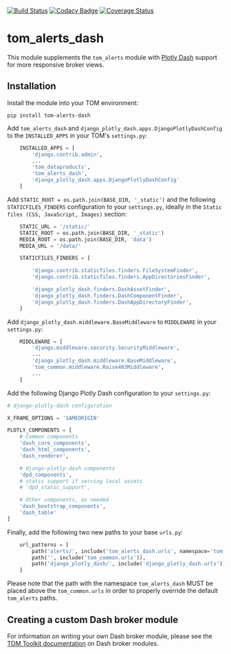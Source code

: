 [![Build Status](https://travis-ci.com/TOMToolkit/tom_alerts_dash.svg?branch=main)](https://travis-ci.com/TOMToolkit/tom_alerts_dash)
[![Codacy Badge](https://app.codacy.com/project/badge/Grade/e003f03e2820481e9206d6b18eef3d92)](https://www.codacy.com/gh/TOMToolkit/tom_alerts_dash/dashboard?utm_source=github.com&amp;utm_medium=referral&amp;utm_content=TOMToolkit/tom_alerts_dash&amp;utm_campaign=Badge_Grade)
[![Coverage Status](https://coveralls.io/repos/github/TOMToolkit/tom_alerts_dash/badge.svg?branch=main)](https://coveralls.io/github/TOMToolkit/tom_alerts_dash?branch=main)

# tom_alerts_dash
This module supplements the `tom_alerts` module with [Plotly Dash](https://plotly.com/dash/) support for more responsive broker views.

## Installation

Install the module into your TOM environment:

    pip install tom-alerts-dash

Add `tom_alerts_dash` and `django_plotly_dash.apps.DjangoPlotlyDashConfig` to the `INSTALLED_APPS` in your TOM's `settings.py`:

```python
    INSTALLED_APPS = [
        'django.contrib.admin',
        ...
        'tom_dataproducts',
        'tom_alerts_dash',
        'django_plotly_dash.apps.DjangoPlotlyDashConfig'
    ]
```

Add `STATIC_ROOT = os.path.join(BASE_DIR, '_static')` and the following `STATICFILES_FINDERS` configuration to your `settings.py`, ideally in the `Static files (CSS, JavaScript, Images)` section:

```python
    STATIC_URL = '/static/'
    STATIC_ROOT = os.path.join(BASE_DIR, '_static')
    MEDIA_ROOT = os.path.join(BASE_DIR, 'data')
    MEDIA_URL = '/data/'

    STATICFILES_FINDERS = [

        'django.contrib.staticfiles.finders.FileSystemFinder',
        'django.contrib.staticfiles.finders.AppDirectoriesFinder',

        'django_plotly_dash.finders.DashAssetFinder',
        'django_plotly_dash.finders.DashComponentFinder',
        'django_plotly_dash.finders.DashAppDirectoryFinder',
    ]
```

Add `django_plotly_dash.middleware.BaseMiddleware` to `MIDDLEWARE` in your `settings.py`:

```python
    MIDDLEWARE = [
        'django.middleware.security.SecurityMiddleware',
        ...
        'django_plotly_dash.middleware.BaseMiddleware',
        'tom_common.middleware.Raise403Middleware',
        ...
    ]
```

Add the following Django Plotly Dash configuration to your `settings.py`:

```python
# django-plotly-dash configuration

X_FRAME_OPTIONS = 'SAMEORIGIN'

PLOTLY_COMPONENTS = [
    # Common components
    'dash_core_components',
    'dash_html_components',
    'dash_renderer',

    # django-plotly-dash components
    'dpd_components',
    # static support if serving local assets
    # 'dpd_static_support',

    # Other components, as needed
    'dash_bootstrap_components',
    'dash_table'
]
```

Finally, add the following two new paths to your base `urls.py`:

```python
    url_patterns = [
        path('alerts/', include('tom_alerts_dash.urls', namespace='tom_alerts_dash')),
        path('', include('tom_common.urls')),
        path('django_plotly_dash/', include('django_plotly_dash.urls')),
    ]
```

Please note that the path with the namespace `tom_alerts_dash` MUST be placed above the `tom_common.urls` in order to properly override the default `tom_alerts` paths.

## Creating a custom Dash broker module

For information on writing your own Dash broker module, please see the [TOM Toolkit documentation](https://tom-toolkit.readthedocs.io/en/stable/brokers/create_dash_broker.html) on Dash broker modules.

